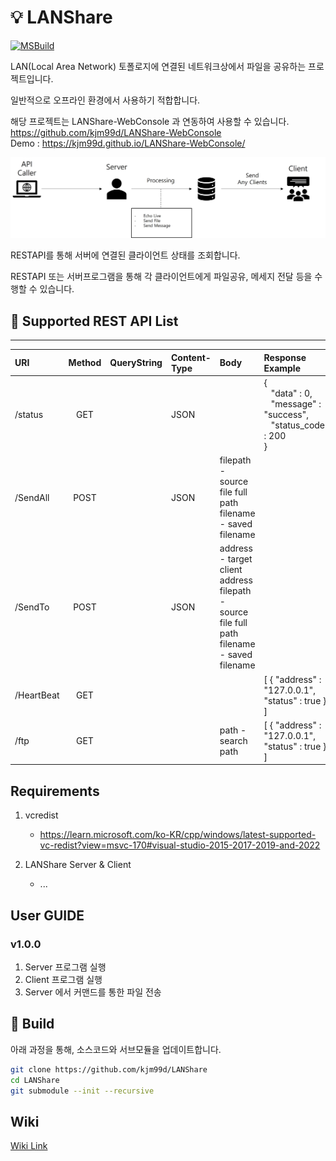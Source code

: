 # 💡 LANShare
[![MSBuild](https://github.com/kjm99d/LANShare/actions/workflows/msbuild.yml/badge.svg)](https://github.com/kjm99d/LANShare/actions/workflows/msbuild.yml)


LAN(Local Area Network) 토폴로지에 연결된 네트워크상에서 파일을 공유하는 프로젝트입니다.

일반적으로 오프라인 환경에서 사용하기 적합합니다.   

해당 프로젝트는 LANShare-WebConsole 과 연동하여 사용할 수 있습니다.   
https://github.com/kjm99d/LANShare-WebConsole   
Demo : https://kjm99d.github.io/LANShare-WebConsole/   


![image](/doc/background.jpg)

RESTAPI를 통해 서버에 연결된 클라이언트 상태를 조회합니다.

RESTAPI 또는 서버프로그램을 통해 각 클라이언트에게 파일공유, 메세지 전달 등을 수행할 수 있습니다.


## 📃 Supported REST API List
---
|URI|Method|QueryString|Content-Type|Body|Response Example|
|:---|:---:|:---|:---|:---|:---|
|/status|GET||JSON||{</br>&nbsp;&nbsp;&nbsp;"data" : 0,</br>&nbsp;&nbsp;&nbsp;"message" : "success",</br>&nbsp;&nbsp;&nbsp;"status_code" : 200</br>}|
|/SendAll|POST||JSON|filepath - source file full path</br>filename - saved filename|
|/SendTo|POST||JSON|address - target client address</br>filepath - source file full path</br>filename - saved filename|
|/HeartBeat|GET|||  |[ { "address" : "127.0.0.1", "status" : true } ]|
|/ftp|GET|||path - search path |[ { "address" : "127.0.0.1", "status" : true } ]|


## Requirements
1. vcredist

   - https://learn.microsoft.com/ko-KR/cpp/windows/latest-supported-vc-redist?view=msvc-170#visual-studio-2015-2017-2019-and-2022
2. LANShare Server & Client
   
   - ...


## User GUIDE
### v1.0.0
1. Server 프로그램 실행
2. Client 프로그램 실행
3. Server 에서 커맨드를 통한 파일 전송


## 🔨 Build
아래 과정을 통해, 소스코드와 서브모듈을 업데이트합니다.
```bash
git clone https://github.com/kjm99d/LANShare
cd LANShare
git submodule --init --recursive
```


## Wiki
[Wiki Link](https://github.com/kjm99d/LANShare/wiki)
